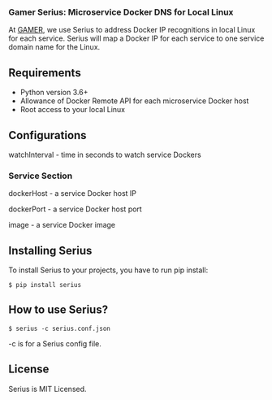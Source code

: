 ### Gamer Serius: Microservice Docker DNS for Local Linux 

At [GAMER](https://gamer.in.th), we use Serius to address Docker IP recognitions in local Linux for each service. Serius will map a Docker IP for each service to one service domain name for the Linux. 

## Requirements 

- Python version 3.6+
- Allowance of Docker Remote API for each microservice Docker host
- Root access to your local Linux

## Configurations 

watchInterval - time in seconds to watch service Dockers

### Service Section

dockerHost - a service Docker host IP

dockerPort - a service Docker host port

image - a service Docker image

## Installing Serius 

To install Serius to your projects, you have to run pip install:

```shell
$ pip install serius
```

## How to use Serius?

```shell
$ serius -c serius.conf.json
```

-c is for a Serius config file.

## License

Serius is MIT Licensed.
